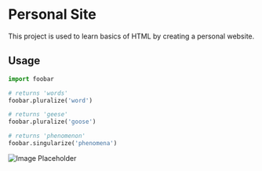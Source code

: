 <!-- Project title here -->

# Personal Site

<!-- Example of project description -->

This project is used to learn basics of HTML by creating a personal website.

<!-- Example of code output -->

## Usage

```python
import foobar

# returns 'words'
foobar.pluralize('word')

# returns 'geese'
foobar.pluralize('goose')

# returns 'phenomenon'
foobar.singularize('phenomena')
```

<!-- Place images here -->

![Image Placeholder](image.png)
